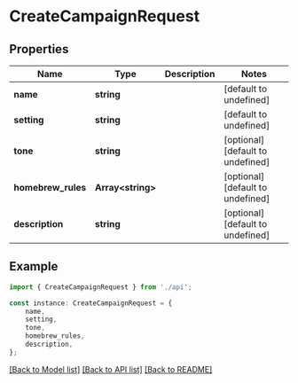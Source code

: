 # CreateCampaignRequest


## Properties

Name | Type | Description | Notes
------------ | ------------- | ------------- | -------------
**name** | **string** |  | [default to undefined]
**setting** | **string** |  | [default to undefined]
**tone** | **string** |  | [optional] [default to undefined]
**homebrew_rules** | **Array&lt;string&gt;** |  | [optional] [default to undefined]
**description** | **string** |  | [optional] [default to undefined]

## Example

```typescript
import { CreateCampaignRequest } from './api';

const instance: CreateCampaignRequest = {
    name,
    setting,
    tone,
    homebrew_rules,
    description,
};
```

[[Back to Model list]](../README.md#documentation-for-models) [[Back to API list]](../README.md#documentation-for-api-endpoints) [[Back to README]](../README.md)
